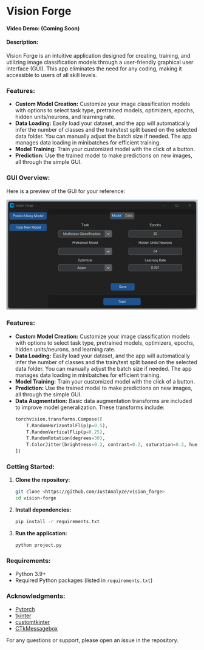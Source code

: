# Vision Forge

#### Video Demo: (Coming Soon)

#### Description:
Vision Forge is an intuitive application designed for creating, training, and utilizing image classification models through a user-friendly graphical user interface (GUI). This app eliminates the need for any coding, making it accessible to users of all skill levels.

### Features:
- **Custom Model Creation:** Customize your image classification models with options to select task type, pretrained models, optimizers, epochs, hidden units/neurons, and learning rate.
- **Data Loading:** Easily load your dataset, and the app will automatically infer the number of classes and the train/test split based on the selected data folder. You can manually adjust the batch size if needed. The app manages data loading in minibatches for efficient training.
- **Model Training:** Train your customized model with the click of a button.
- **Prediction:** Use the trained model to make predictions on new images, all through the simple GUI.

### GUI Overview:
Here is a preview of the GUI for your reference:

![Vision Forge GUI](file_for_readme/train_new_model_tab.png)

### Features:
- **Custom Model Creation:** Customize your image classification models with options to select task type, pretrained models, optimizers, epochs, hidden units/neurons, and learning rate.
- **Data Loading:** Easily load your dataset, and the app will automatically infer the number of classes and the train/test split based on the selected data folder. You can manually adjust the batch size if needed. The app manages data loading in minibatches for efficient training.
- **Model Training:** Train your customized model with the click of a button.
- **Prediction:** Use the trained model to make predictions on new images, all through the simple GUI.
- **Data Augmentation:** Basic data augmentation transforms are included to improve model generalization. These transforms include:
  ```python
  torchvision.transforms.Compose([
      T.RandomHorizontalFlip(p=0.5),
      T.RandomVerticalFlip(p=0.25),
      T.RandomRotation(degrees=30),
      T.ColorJitter(brightness=0.2, contrast=0.2, saturation=0.2, hue=0.1)
  ])
  ```

### Getting Started:
1. **Clone the repository:**
    ```bash
    git clone <https://github.com/JustAnalyze/vision_forge>
    cd vision-forge
    ```

2. **Install dependencies:**
    ```bash
    pip install -r requirements.txt
    ```

3. **Run the application:**
    ```bash
    python project.py
    ```

### Requirements:
- Python 3.9+
- Required Python packages (listed in `requirements.txt`)

### Acknowledgments:
- [Pytorch](https://pytorch.org/)
- [tkinter](https://docs.python.org/3/library/tkinter.html)
- [customtkinter](https://github.com/TomSchimansky/CustomTkinter)
- [CTkMessagebox](https://github.com/Akascape/CTkMessagebox)

For any questions or support, please open an issue in the repository.